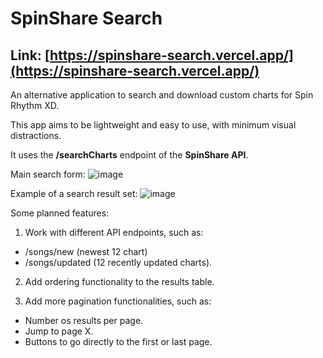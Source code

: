 # SpinShare Search
## Link: [https://spinshare-search.vercel.app/](https://spinshare-search.vercel.app/)

An alternative application to search and download custom charts for Spin Rhythm XD.

This app aims to be lightweight and easy to use, with minimum visual distractions.

It uses the **/searchCharts** endpoint of the **SpinShare API**.

Main search form:
![image](https://user-images.githubusercontent.com/16089829/176086717-4e64373e-4b53-431e-ba31-d1dc11ae86fc.png)

Example of a search result set:
![image](https://user-images.githubusercontent.com/16089829/176086743-6dc79208-5edc-460d-8a41-2d94e7b40d2b.png)

Some planned features:
1. Work with different API endpoints, such as:
* /songs/new (newest 12 chart)
* /songs/updated (12 recently updated charts).
2. Add ordering functionality to the results table.

3. Add more pagination functionalities, such as:
* Number os results per page.
* Jump to page X.
* Buttons to go directly to the first or last page.